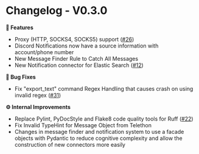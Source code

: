 # Changelog - V0.3.0

**🚀 Features**

- Proxy (HTTP, SOCKS4, SOCKS5) support ([#26](https://github.com/guibacellar/TEx/issues/26))
- Discord Notifications now have a source information with account/phone number
- New Message Finder Rule to Catch All Messages
- New Notification connector for Elastic Search ([#12](https://github.com/guibacellar/TEx/issues/12))

**🐛 Bug Fixes**

- Fix "export_text" command Regex Handling that causes crash on using invalid regex ([#31](https://github.com/guibacellar/TEx/issues/31)) 

**⚙️ Internal Improvements**

- Replace Pylint, PyDocStyle and Flake8 code quality tools for Ruff ([#22](https://github.com/guibacellar/TEx/issues/22))
- Fix Invalid TypeHint for Message Object from Telethon 
- Changes in message finder and notification system to use a facade objects with Pydantic to reduce cognitive complexity and allow the construction of new connectors more easily
